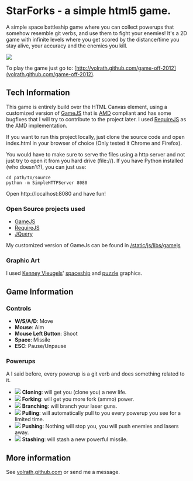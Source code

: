 # StarForks - a simple html5 game.

A simple space battleship game where you can collect powerups that somehow
resemble git verbs, and use them to fight your enemies! It's a 2D game with
infinite levels where you get scored by the distance/time you stay alive, your
accuracy and the enemies you kill.

<img src="https://raw.github.com/volrath/game-off-2012/master/static/images/screenshot.png" style="border:0;" />

To play the game just go to:
[http://volrath.github.com/game-off-2012](volrath.github.com/game-off-2012).

## Tech Information

This game is entirely build over the HTML Canvas element, using a customized
version of [GameJS](http://gamejs.org) that is
[AMD](http://wiki.commonjs.org/wiki/Modules/AsynchronousDefinition) compliant
and has some bugfixes that I will try to contribute to the project later. I used
[RequireJS](http://requirejs.org) as the AMD implementation.

If you want to run this project locally, just clone the source code and open
index.html in your browser of choice (Only tested it Chrome and Firefox).

You would have to make sure to serve the files using a http server and not just
try to open it from you hard drive (file://). If you have Python installed (who
doesn't?), you can just use:

    cd path/to/source
    python -m SimpleHTTPServer 8080

Open http://localhost:8080 and have fun!

### Open Source projects used

* [GameJS](http://gamejs.org)
* [RequireJS](http://requirejs.org)
* [JQuery](http://jquery.com)

My customized version of GameJs can be found in
[/static/js/libs/gamejs](https://github.com/volrath/game-off-2012/tree/master/static/js/libs/gamejs)

### Graphic Art

I used [Kenney Vleugels](http://www.kenney.nl)'
[spaceship](http://opengameart.org/content/space-shooter-art) and
[puzzle](http://opengameart.org/content/puzzle-game-art) graphics.

## Game Information

### Controls

* **W/S/A/D**: Move
* **Mouse**: Aim
* **Mouse Left Button**: Shoot
* **Space**: Missile
* **ESC**: Pause/Unpause

### Powerups

A I said before, every powerup is a git verb and does something related to it.

* <img src="https://raw.github.com/volrath/game-off-2012/master/static/images/powerups/cloning.png" style="border:0;" /> **Cloning**: will get you (clone you) a new life.
* <img src="https://raw.github.com/volrath/game-off-2012/master/static/images/powerups/forking.png" style="border:0;" /> **Forking**: will get you more fork (ammo) power.
* <img src="https://raw.github.com/volrath/game-off-2012/master/static/images/powerups/branching.png" style="border:0;" /> **Branching**: will branch your laser guns.
* <img src="https://raw.github.com/volrath/game-off-2012/master/static/images/powerups/pulling.png" style="border:0;" /> **Pulling**: will automatically pull to you every powerup you see for a limited time.
* <img src="https://raw.github.com/volrath/game-off-2012/master/static/images/powerups/pushing.png" style="border:0;" /> **Pushing**: Nothing will stop you, you will push enemies and lasers away.
* <img src="https://raw.github.com/volrath/game-off-2012/master/static/images/powerups/stashing.png" style="border:0;" /> **Stashing**: will stash a new powerful missile.

## More information

See [volrath.github.com](http://volrath.github.com) or send me a message.
